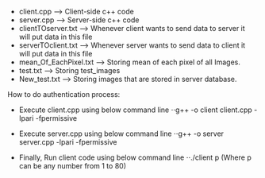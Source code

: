 * client.cpp --> Client-side c++ code
* server.cpp --> Server-side c++ code
* clientTOserver.txt --> Whenever client wants to send data to server it will put data in this file
* serverTOclient.txt --> Whenever server wants to send data to client it will put data in this file
* mean_Of_EachPixel.txt --> Storing mean of each pixel of all Images.
* test.txt --> Storing test_images
* New_test.txt --> Storing images that are stored in server database.

How to do authentication process:

* Execute client.cpp using below command line
⋅⋅g++ -o client client.cpp -lpari -fpermissive
	
* Execute server.cpp using below command line
⋅⋅g++ -o server server.cpp -lpari -fpermissive
	
* Finally, Run client code using below command line
⋅⋅./client p           (Where p can be any number from 1 to 80)  
